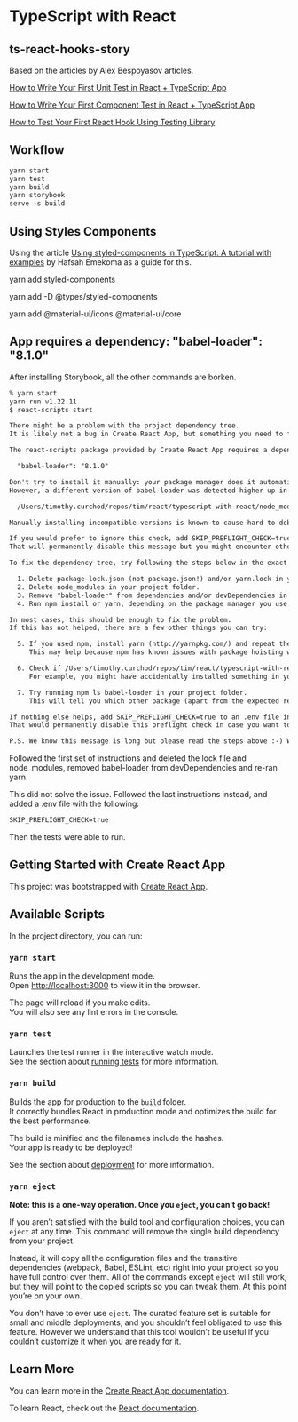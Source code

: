 # TypeScript with React

## ts-react-hooks-story

Based on the articles by Alex Bespoyasov articles.

[How to Write Your First Unit Test in React + TypeScript App](https://www.newline.co/@bespoyasov/how-to-write-your-first-unit-test-in-react-typescript-app--ca51d0c0)

[How to Write Your First Component Test in React + TypeScript App](https://www.newline.co/@bespoyasov/how-to-write-your-first-component-test-in-react-typescript-app--77f874a7)

[How to Test Your First React Hook Using Testing Library](https://www.newline.co/@bespoyasov/how-to-test-your-first-react-hook-using-testing-library--159fd007)

## Workflow

```txt
yarn start
yarn test
yarn build
yarn storybook
serve -s build
```

## Using Styles Components

Using the article [Using styled-components in TypeScript: A tutorial with examples](https://blog.logrocket.com/using-styled-components-in-typescript-a-tutorial-with-examples/) by Hafsah Emekoma as a guide for this.

yarn add styled-components

yarn add -D @types/styled-components 

yarn add @material-ui/icons @material-ui/core


## App requires a dependency: "babel-loader": "8.1.0"

After installing Storybook, all the other commands are borken.

```txt
% yarn start
yarn run v1.22.11
$ react-scripts start

There might be a problem with the project dependency tree.
It is likely not a bug in Create React App, but something you need to fix locally.

The react-scripts package provided by Create React App requires a dependency:

  "babel-loader": "8.1.0"

Don't try to install it manually: your package manager does it automatically.
However, a different version of babel-loader was detected higher up in the tree:

  /Users/timothy.curchod/repos/tim/react/typescript-with-react/node_modules/babel-loader (version: 8.2.3) 

Manually installing incompatible versions is known to cause hard-to-debug issues.

If you would prefer to ignore this check, add SKIP_PREFLIGHT_CHECK=true to an .env file in your project.
That will permanently disable this message but you might encounter other issues.

To fix the dependency tree, try following the steps below in the exact order:

  1. Delete package-lock.json (not package.json!) and/or yarn.lock in your project folder.
  2. Delete node_modules in your project folder.
  3. Remove "babel-loader" from dependencies and/or devDependencies in the package.json file in your project folder.
  4. Run npm install or yarn, depending on the package manager you use.

In most cases, this should be enough to fix the problem.
If this has not helped, there are a few other things you can try:

  5. If you used npm, install yarn (http://yarnpkg.com/) and repeat the above steps with it instead.
     This may help because npm has known issues with package hoisting which may get resolved in future versions.

  6. Check if /Users/timothy.curchod/repos/tim/react/typescript-with-react/node_modules/babel-loader is outside your project directory.
     For example, you might have accidentally installed something in your home folder.

  7. Try running npm ls babel-loader in your project folder.
     This will tell you which other package (apart from the expected react-scripts) installed babel-loader.

If nothing else helps, add SKIP_PREFLIGHT_CHECK=true to an .env file in your project.
That would permanently disable this preflight check in case you want to proceed anyway.

P.S. We know this message is long but please read the steps above :-) We hope you find them helpful!
```

Followed the first set of instructions and deleted the lock file and node_modules, removed babel-loader from devDependencies and re-ran yarn.

This did not solve the issue.  Followed the last instructions instead, and added a .env file with the following:

```txt
SKIP_PREFLIGHT_CHECK=true
```

Then the tests were able to run.

## Getting Started with Create React App

This project was bootstrapped with [Create React App](https://github.com/facebook/create-react-app).

## Available Scripts

In the project directory, you can run:

### `yarn start`

Runs the app in the development mode.\
Open [http://localhost:3000](http://localhost:3000) to view it in the browser.

The page will reload if you make edits.\
You will also see any lint errors in the console.

### `yarn test`

Launches the test runner in the interactive watch mode.\
See the section about [running tests](https://facebook.github.io/create-react-app/docs/running-tests) for more information.

### `yarn build`

Builds the app for production to the `build` folder.\
It correctly bundles React in production mode and optimizes the build for the best performance.

The build is minified and the filenames include the hashes.\
Your app is ready to be deployed!

See the section about [deployment](https://facebook.github.io/create-react-app/docs/deployment) for more information.

### `yarn eject`

**Note: this is a one-way operation. Once you `eject`, you can’t go back!**

If you aren’t satisfied with the build tool and configuration choices, you can `eject` at any time. This command will remove the single build dependency from your project.

Instead, it will copy all the configuration files and the transitive dependencies (webpack, Babel, ESLint, etc) right into your project so you have full control over them. All of the commands except `eject` will still work, but they will point to the copied scripts so you can tweak them. At this point you’re on your own.

You don’t have to ever use `eject`. The curated feature set is suitable for small and middle deployments, and you shouldn’t feel obligated to use this feature. However we understand that this tool wouldn’t be useful if you couldn’t customize it when you are ready for it.

## Learn More

You can learn more in the [Create React App documentation](https://facebook.github.io/create-react-app/docs/getting-started).

To learn React, check out the [React documentation](https://reactjs.org/).
